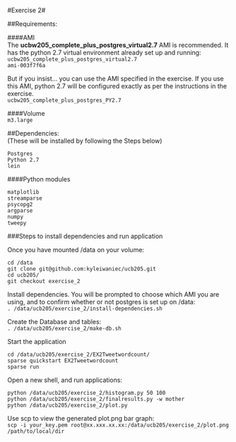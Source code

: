 #Exercise 2#


##Requirements:

####AMI   
The __ucbw205_complete_plus_postgres_virtual2.7__ AMI is recommended. It has the python 2.7 virtual environment already set up and running:      
`ucbw205_complete_plus_postgres_virtual2.7`   
`ami-003f7f6a`

   
But if you insist... you can use the AMI specified in the exercise. If you use this AMI, python 2.7 will be configured exactly as per the instructions in the exercise.     
`ucbw205_complete_plus_postgres_PY2.7`

####Volume   
`m3.large`

##Dependencies:   
(These will be installed by following the Steps below)
```
Postgres
Python 2.7
lein
```
####Python modules
```
matplotlib
streamparse
psycopg2
argparse
numpy
tweepy
```

###Steps to install dependencies and run application

Once you have mounted /data on your volume:   
```
cd /data
git clone git@github.com:kyleiwaniec/ucb205.git
cd ucb205/
git checkout exercise_2
```

Install dependencies. You will be prompted to choose which AMI you are using, and to confirm whether or not postgres is set up on /data:   
`. /data/ucb205/exercise_2/install-dependencies.sh`

Create the Database and tables:   
`. /data/ucb205/exercise_2/make-db.sh`

Start the application
```
cd /data/ucb205/exercise_2/EX2Tweetwordcount/
sparse quickstart EX2Tweetwordcount
sparse run
```

Open a new shell, and run applications:
```
python /data/ucb205/exercise_2/histogram.py 50 100
python /data/ucb205/exercise_2/finalresults.py -w mother
python /data/ucb205/exercise_2/plot.py

```

Use scp to view the generated plot.png bar graph:   
`scp -i your_key.pem root@xx.xxx.xx.xx:/data/ucb205/exercise_2/plot.png /path/to/local/dir`



